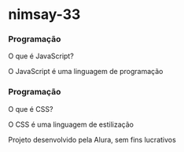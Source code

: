 # nimsay-33
</html><!DOCTYPE html>
<html lang="pt-br">
<head>
    <meta charset="UTF-8">
    <meta name="viewport" content="width=device-width, initial-scale=1.0">
    <title>Flashcard</title>
</head>
<body>
    
</body>

</html>
<main>
        <section id="container">
                <article class="cartao">
                        <div class="cartao__conteudo">
                                <h3>Programação</h3>
                                <div class="cartao__conteudo__pergunta">
                                       <p> O que é JavaScript?</p>
                                </div>
                                <div class="cartao__conteudo__resposta">
                                <p>O JavaScript é uma linguagem de programação</p>
                                </div>
                        </div>
                </article>
        </section>
</main>
<article class="cartao">
        <div class="cartao__conteudo">
                <h3>Programação</h3>
                <div class="cartao__conteudo__pergunta">
                      <p>  O que é CSS? </p>
                </div>
                <div class="cartao__conteudo__resposta">
                    <p>    O CSS é uma linguagem de estilização </p>
                </div>
        </div>
</article>
<body>
    <main>
    </main>
    <footer>
        <p>Projeto desenvolvido pela Alura, sem fins lucrativos</p>
    </footer>
</body>